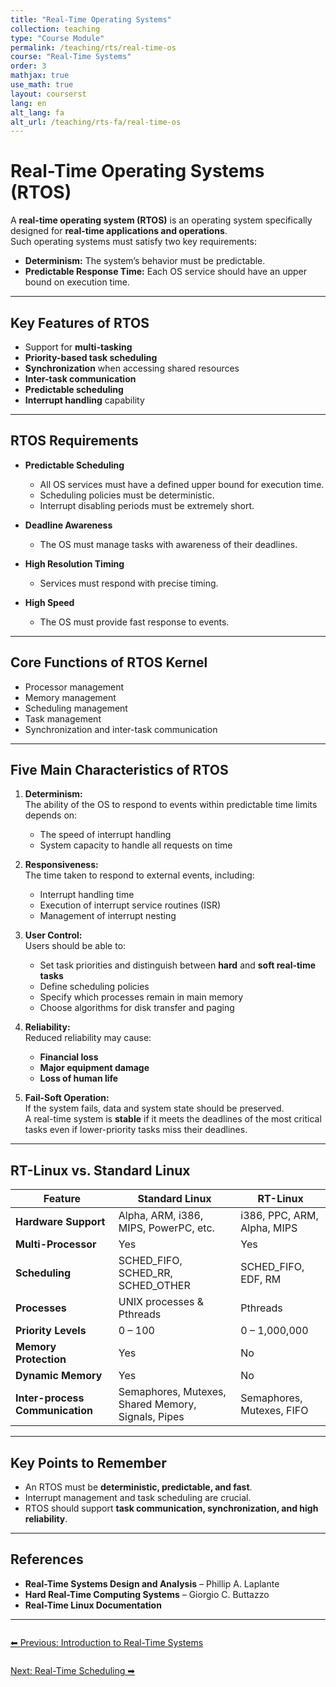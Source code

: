 ```yaml
---
title: "Real-Time Operating Systems"
collection: teaching
type: "Course Module"
permalink: /teaching/rts/real-time-os
course: "Real-Time Systems"
order: 3
mathjax: true
use_math: true
layout: courserst
lang: en
alt_lang: fa
alt_url: /teaching/rts-fa/real-time-os
---
```


# Real-Time Operating Systems (RTOS)

A **real-time operating system (RTOS)** is an operating system specifically designed for **real-time applications and operations**.  
Such operating systems must satisfy two key requirements:

- **Determinism:** The system’s behavior must be predictable.  
- **Predictable Response Time:** Each OS service should have an upper bound on execution time.  

---

## Key Features of RTOS

- Support for **multi-tasking**  
- **Priority-based task scheduling**  
- **Synchronization** when accessing shared resources  
- **Inter-task communication**  
- **Predictable scheduling**  
- **Interrupt handling** capability  

---

## RTOS Requirements

- **Predictable Scheduling**  
  - All OS services must have a defined upper bound for execution time.  
  - Scheduling policies must be deterministic.  
  - Interrupt disabling periods must be extremely short.  

- **Deadline Awareness**  
  - The OS must manage tasks with awareness of their deadlines.  

- **High Resolution Timing**  
  - Services must respond with precise timing.  

- **High Speed**  
  - The OS must provide fast response to events.  

---

## Core Functions of RTOS Kernel

- Processor management  
- Memory management  
- Scheduling management  
- Task management  
- Synchronization and inter-task communication  

---

## Five Main Characteristics of RTOS

1. **Determinism:**  
   The ability of the OS to respond to events within predictable time limits depends on:  
   - The speed of interrupt handling  
   - System capacity to handle all requests on time  

2. **Responsiveness:**  
   The time taken to respond to external events, including:  
   - Interrupt handling time  
   - Execution of interrupt service routines (ISR)  
   - Management of interrupt nesting  

3. **User Control:**  
   Users should be able to:  
   - Set task priorities and distinguish between **hard** and **soft real-time tasks**  
   - Define scheduling policies  
   - Specify which processes remain in main memory  
   - Choose algorithms for disk transfer and paging  

4. **Reliability:**  
   Reduced reliability may cause:  
   - **Financial loss**  
   - **Major equipment damage**  
   - **Loss of human life**  

5. **Fail-Soft Operation:**  
   If the system fails, data and system state should be preserved.  
   A real-time system is **stable** if it meets the deadlines of the most critical tasks even if lower-priority tasks miss their deadlines.  

---

## RT-Linux vs. Standard Linux

| Feature               | Standard Linux                            | RT-Linux                                |
|----------------------|-------------------------------------------|------------------------------------------|
| **Hardware Support** | Alpha, ARM, i386, MIPS, PowerPC, etc.    | i386, PPC, ARM, Alpha, MIPS             |
| **Multi-Processor**  | Yes                                      | Yes                                      |
| **Scheduling**       | SCHED_FIFO, SCHED_RR, SCHED_OTHER        | SCHED_FIFO, EDF, RM                      |
| **Processes**        | UNIX processes & Pthreads                | Pthreads                                 |
| **Priority Levels**  | 0 – 100                                  | 0 – 1,000,000                            |
| **Memory Protection**| Yes                                      | No                                       |
| **Dynamic Memory**   | Yes                                      | No                                       |
| **Inter-process Communication** | Semaphores, Mutexes, Shared Memory, Signals, Pipes | Semaphores, Mutexes, FIFO   |

---

## Key Points to Remember

- An RTOS must be **deterministic, predictable, and fast**.  
- Interrupt management and task scheduling are crucial.  
- RTOS should support **task communication, synchronization, and high reliability**.  

---

## References

- **Real-Time Systems Design and Analysis** – Phillip A. Laplante  
- **Hard Real-Time Computing Systems** – Giorgio C. Buttazzo  
- **Real-Time Linux Documentation**  

---

<div class="lesson-nav" style="display:flex; justify-content:space-between; margin-top:2em;">
  <a class="btn btn--primary" href="{{ '/teaching/rts/introduction' | relative_url }}">⬅︎ Previous: Introduction to Real-Time Systems</a>
</div>

<div class="lesson-nav" style="display:flex; justify-content:space-between; margin-top:2em;">
  <a class="btn btn--primary" href="{{ '/teaching/rts/scheduling' | relative_url }}">Next: Real-Time Scheduling ➡︎</a>
</div>
